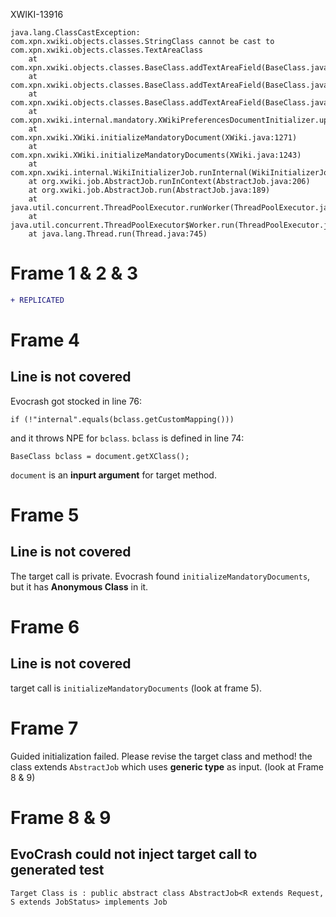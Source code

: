 XWIKI-13916

```
java.lang.ClassCastException: com.xpn.xwiki.objects.classes.StringClass cannot be cast to com.xpn.xwiki.objects.classes.TextAreaClass
	at com.xpn.xwiki.objects.classes.BaseClass.addTextAreaField(BaseClass.java:890)
	at com.xpn.xwiki.objects.classes.BaseClass.addTextAreaField(BaseClass.java:878)
	at com.xpn.xwiki.objects.classes.BaseClass.addTextAreaField(BaseClass.java:868)
	at com.xpn.xwiki.internal.mandatory.XWikiPreferencesDocumentInitializer.updateDocument(XWikiPreferencesDocumentInitializer.java:200)
	at com.xpn.xwiki.XWiki.initializeMandatoryDocument(XWiki.java:1271)
	at com.xpn.xwiki.XWiki.initializeMandatoryDocuments(XWiki.java:1243)
	at com.xpn.xwiki.internal.WikiInitializerJob.runInternal(WikiInitializerJob.java:108)
	at org.xwiki.job.AbstractJob.runInContext(AbstractJob.java:206)
	at org.xwiki.job.AbstractJob.run(AbstractJob.java:189)
	at java.util.concurrent.ThreadPoolExecutor.runWorker(ThreadPoolExecutor.java:1142)
	at java.util.concurrent.ThreadPoolExecutor$Worker.run(ThreadPoolExecutor.java:617)
	at java.lang.Thread.run(Thread.java:745)
```

# Frame 1 & 2 & 3

```diff
+ REPLICATED
```

# Frame 4
## Line is not covered
Evocrash got stocked in line 76:
```
if (!"internal".equals(bclass.getCustomMapping()))
```
and it throws NPE for `bclass`.
`bclass` is defined in line 74:
```
BaseClass bclass = document.getXClass();
```
`document` is an **inpurt argument** for target method.

# Frame 5
## Line is not covered
The target call is private.
Evocrash found `initializeMandatoryDocuments`, but it has **Anonymous Class** in it.

# Frame 6
## Line is not covered
target call is `initializeMandatoryDocuments` (look at frame 5).

# Frame 7
Guided initialization failed. Please revise the target class and method!
the class extends `AbstractJob` which uses **generic type** as input. (look at Frame 8 & 9)

# Frame 8 & 9
## EvoCrash could not inject target call to generated test
```
Target Class is : public abstract class AbstractJob<R extends Request, S extends JobStatus> implements Job
```